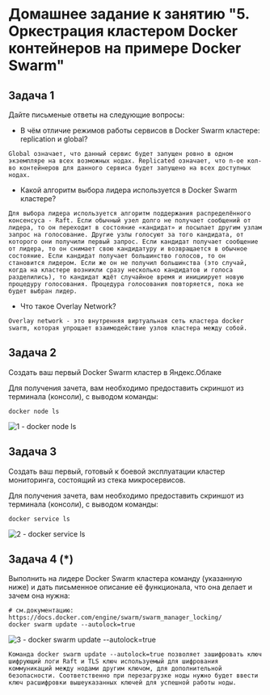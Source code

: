 # Домашнее задание к занятию "5. Оркестрация кластером Docker контейнеров на примере Docker Swarm"

## Задача 1

Дайте письменые ответы на следующие вопросы:

- В чём отличие режимов работы сервисов в Docker Swarm кластере: replication и global?
  
`Global означает, что данный сервис будет запущен ровно в одном экземпляре на всех возможных нодах. Replicated означает, что n-ое кол-во контейнеров для данного сервиса будет запущено на всех доступных нодах.`

- Какой алгоритм выбора лидера используется в Docker Swarm кластере?
 
`Для выбора лидера используется алгоритм поддержания распределённого консенсуса - Raft.
Если обычный узел долго не получает сообщений от лидера, то он переходит в состояние «кандидат» и посылает другим узлам запрос на голосование. Другие узлы голосуют за того кандидата, от которого они получили первый запрос. Если кандидат получает сообщение от лидера, то он снимает свою кандидатуру и возвращается в обычное состояние. Если кандидат получает большинство голосов, то он становится лидером. Если же он не получил большинства (это случай, когда на кластере возникли сразу несколько кандидатов и голоса разделились), то кандидат ждёт случайное время и инициирует новую процедуру голосования.
Процедура голосования повторяется, пока не будет выбран лидер.`

- Что такое Overlay Network?

`Overlay network - это внутренняя виртуальная сеть кластера docker swarm, которая упрощает взаимодействие узлов кластера между собой.`

## Задача 2

Создать ваш первый Docker Swarm кластер в Яндекс.Облаке

Для получения зачета, вам необходимо предоставить скриншот из терминала (консоли), с выводом команды:
```
docker node ls
```
![1 - docker node ls](https://github.com/PatKolzin/Administration_course/assets/75835363/fc384071-12a4-4a96-81a5-564db68c143a)



## Задача 3

Создать ваш первый, готовый к боевой эксплуатации кластер мониторинга, состоящий из стека микросервисов.

Для получения зачета, вам необходимо предоставить скриншот из терминала (консоли), с выводом команды:
```
docker service ls
```
![2 - docker service ls](https://github.com/PatKolzin/Administration_course/assets/75835363/f72b86cd-31c8-4627-a197-3c86a6864e85)



## Задача 4 (*)

Выполнить на лидере Docker Swarm кластера команду (указанную ниже) и дать письменное описание её функционала, что она делает и зачем она нужна:
```
# см.документацию: https://docs.docker.com/engine/swarm/swarm_manager_locking/
docker swarm update --autolock=true
```
![3 - docker swarm update --autolock=true](https://github.com/PatKolzin/Administration_course/assets/75835363/fc170e1e-e8f2-4933-8e9e-b02a3292895c)

`Команда docker swarm update --autolock=true позволяет зашифровать ключ шифрующий логи Raft и TLS ключ используемый для шифрования коммуникаций между нодами другим ключом, для дополнительной безопасности. Соответственно при перезагрузке ноды нужно будет ввести ключ расшифровки вышеуказанных ключей для успешной работы ноды.`
